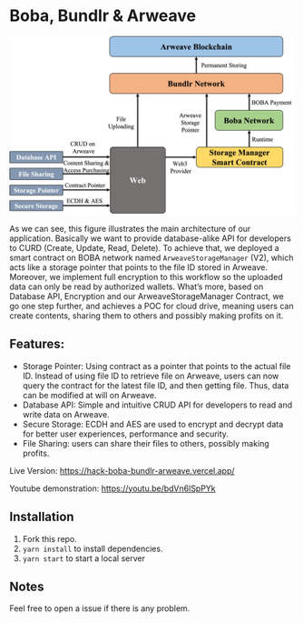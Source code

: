 # Boba, Bundlr & Arweave

![](./src/architecture.png)

As we can see, this figure illustrates the main architecture of our application. Basically we want to provide database-alike API for developers to CURD (Create, Update, Read, Delete). To achieve that, we deployed a smart contract on BOBA network named `ArweaveStorageManager` (V2), which acts like a storage pointer that points to the file ID stored in Arweave. Moreover, we implement full encryption to this workflow so the uploaded data can only be read by authorized wallets. What’s more, based on Database API, Encryption and our ArweaveStorageManager Contract, we go one step further, and achieves a POC for cloud drive, meaning users can create contents, sharing them to others and possibly making profits on it.

## Features:
- Storage Pointer: Using contract as a pointer that points to the actual file ID. Instead of using file ID to retrieve file on Arweave, users can now query the contract for the latest file ID, and then getting file.  Thus, data can be modified at will on Arweave.
- Database API: Simple and intuitive CRUD API for developers to read and write data on Arweave.
- Secure Storage: ECDH and AES are used to encrypt and decrypt data for better user experiences, performance and security.
- File Sharing: users can share their files to others, possibly making profits.

Live Version: https://hack-boba-bundlr-arweave.vercel.app/

Youtube demonstration: https://youtu.be/bdVn6lSpPYk

## Installation

1. Fork this repo.
2. `yarn install` to install dependencies.
3. `yarn start` to start a local server
 

## Notes

Feel free to open a issue if there is any problem.